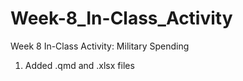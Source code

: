 # Week-8_In-Class_Activity
Week 8 In-Class Activity: Military Spending

1. Added .qmd and .xlsx files